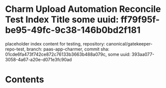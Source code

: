 # Charm Upload Automation Reconcile Test Index Title some uuid: ff79f95f-be95-49fc-9c38-146b0bd2f181
 placeholder index content for testing,  repository: canonical/gatekeeper-repo-test,  branch: paas-app-charmer,  commit sha: 01cde6fa473f742ce872c76133b3663b488a079c,  some uuid: 393aa077-3058-4a67-a20e-d071e3fc90ad

# Contents